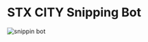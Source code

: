 # STX CITY Snipping Bot


![snippin bot](https://github.com/user-attachments/assets/be601c50-1073-4d87-8903-0802fd682e9e)
